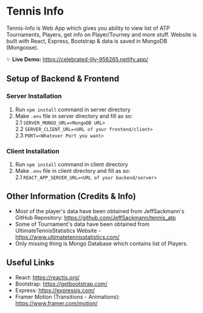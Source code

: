 # Tennis Info

Tennis-Info is Web App which gives you ability to view list of ATP Tournaments, Players, get info on Player/Tourney and more stuff.
Website is built with React, Express, Bootstrap & data is saved in MongoDB (Mongoose).

✨ **Live Demo:** https://celebrated-lily-956265.netlify.app/

## Setup of Backend & Frontend
### Server Installation
1. Run `npm install` command in server directory
2. Make `.env` file in server directory and fill as so:  
2.1 `SERVER_MONGO_URL=<MongoDB URL>`  
2.2 `SERVER_CLIENT_URL=<URL of your frontend/client>`  
2.3 `PORT=<Whatever Port you want>`

### Client Installation
1. Run `npm install` command in client directory
2. Make `.env` file in client directory and fill as so:  
2.1 `REACT_APP_SERVER_URL=<URL of your backend/server>`

## Other Information (Credits & Info)
 - Most of the player's data have been obtained from JeffSackmann's GitHub Repository: https://github.com/JeffSackmann/tennis_atp
 - Some of Tournament's data have been obtained from UltimateTennisStatistics Website - https://www.ultimatetennisstatistics.com/
 - Only missing thing is Mongo Database which contains list of Players.

## Useful Links
- React: https://reactjs.org/
- Bootstrap: https://getbootstrap.com/
- Express: https://expressjs.com/
- Framer Motion (Transitions - Animations): https://www.framer.com/motion/

